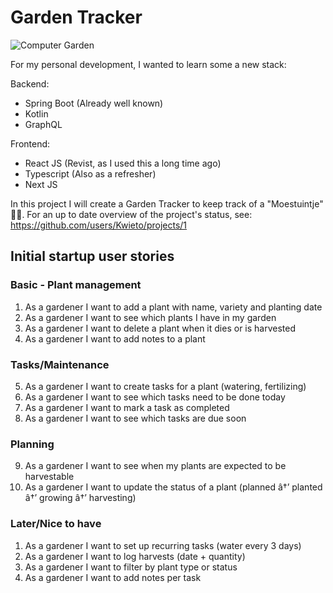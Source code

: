# Garden Tracker
![Computer Garden](https://cdn.shopify.com/s/files/1/0156/0137/files/Recycled-Computer-Monitor-Garden.jpg?v=1488199327)

For my personal development, I wanted to learn some a new stack:

Backend:
- Spring Boot (Already well known)
- Kotlin
- GraphQL

Frontend:
- React JS (Revist, as I used this a long time ago)
- Typescript (Also as a refresher)
- Next JS

In this project I will create a Garden Tracker to keep track of a "Moestuintje" 🧑‍🌾.
For an up to date overview of the project's status, see: https://github.com/users/Kwieto/projects/1

## Initial startup user stories
### Basic - Plant management
1. As a gardener I want to add a plant with name, variety and planting date
2. As a gardener I want to see which plants I have in my garden
3. As a gardener I want to delete a plant when it dies or is harvested
4. As a gardener I want to add notes to a plant

### Tasks/Maintenance
5. As a gardener I want to create tasks for a plant (watering, fertilizing)
6. As a gardener I want to see which tasks need to be done today
7. As a gardener I want to mark a task as completed
8. As a gardener I want to see which tasks are due soon

### Planning
9. As a gardener I want to see when my plants are expected to be harvestable
10. As a gardener I want to update the status of a plant (planned â†’ planted â†’ growing â†’ harvesting)

### Later/Nice to have
1. As a gardener I want to set up recurring tasks (water every 3 days)
2. As a gardener I want to log harvests (date + quantity)
3. As a gardener I want to filter by plant type or status
4. As a gardener I want to add notes per task
